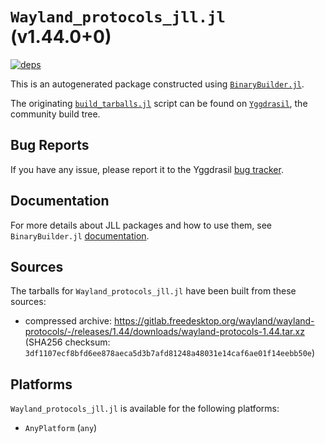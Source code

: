 # `Wayland_protocols_jll.jl` (v1.44.0+0)

[![deps](https://juliahub.com/docs/Wayland_protocols_jll/deps.svg)](https://juliahub.com/ui/Packages/General/Wayland_protocols_jll/)

This is an autogenerated package constructed using [`BinaryBuilder.jl`](https://github.com/JuliaPackaging/BinaryBuilder.jl).

The originating [`build_tarballs.jl`](https://github.com/JuliaPackaging/Yggdrasil/blob/aafdf9f0f1f7c8a9a39a498b9589d64af383c3d1/W/Wayland_protocols/build_tarballs.jl) script can be found on [`Yggdrasil`](https://github.com/JuliaPackaging/Yggdrasil/), the community build tree.

## Bug Reports

If you have any issue, please report it to the Yggdrasil [bug tracker](https://github.com/JuliaPackaging/Yggdrasil/issues).

## Documentation

For more details about JLL packages and how to use them, see `BinaryBuilder.jl` [documentation](https://docs.binarybuilder.org/stable/jll/).

## Sources

The tarballs for `Wayland_protocols_jll.jl` have been built from these sources:

* compressed archive: https://gitlab.freedesktop.org/wayland/wayland-protocols/-/releases/1.44/downloads/wayland-protocols-1.44.tar.xz (SHA256 checksum: `3df1107ecf8bfd6ee878aeca5d3b7afd81248a48031e14caf6ae01f14eebb50e`)

## Platforms

`Wayland_protocols_jll.jl` is available for the following platforms:

* `AnyPlatform` (`any`)
